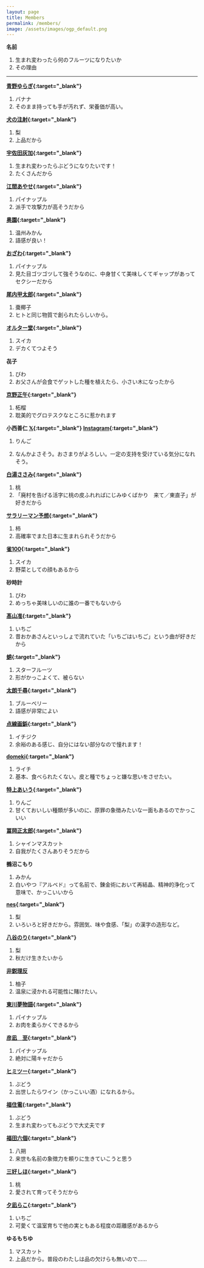 ```yaml
---
layout: page
title: Members
permalink: /members/
image: /assets/images/ogp_default.png
---
```


**名前**

1. 生まれ変わったら何のフルーツになりたいか
2. その理由

<script src="https://cdn.jsdelivr.net/npm/chart.js"></script>
<script src="{{site.baseurl}}/assets/js/color-modes.js"></script>

<canvas id="fruitChart" class="fruitChart" width="400" height="200"></canvas>

<script>
    const lightThemeColors = {
        backgroundColor: '',
        borderColor: '',
        gridColor: '#96968C',
        color: '#140d00',
    };

    const darkThemeColors = {
        backgroundColor: '',
        borderColor: '',
        gridColor: '#96968C',
        textColor: '#f5e8d5',
    };

    const getStoredTheme = () => localStorage.getItem("theme");

    function getThemeColors() {
        const storedTheme = getStoredTheme();
        if (storedTheme && storedTheme !== "auto") {
            return storedTheme === 'dark' ? darkThemeColors : lightThemeColors;;
        }

        const isDarkTheme =  window.matchMedia("(prefers-color-scheme: dark)").matches
            ? "dark"
            : "light";

        return isDarkTheme ? darkThemeColors : lightThemeColors;
    }

    const themeColors = getThemeColors();

    const data = {
        labels: ['いちご', 'いちじく', '柿', '柘榴', 'スイカ', 'スターフルーツ', '梨', 'パイナップル', 'はっさく', 'バナナ', 'びわ', 'ぶどう', 'ブルーベリー', 'みかん', '柚子', '桃', 'ライチ', 'りんご'].map((v)=>v.split("")),
        datasets: [{
            data: [2, 1, 1, 1, 2, 1, 3, 4, 1, 1, 2, 5, 1, 2, 1, 2, 1, 2],
            backgroundColor: themeColors.backgroundColor,
            borderColor: themeColors.borderColor,
            borderWidth: 1
        }]
    };

    const config = {
        type: 'bar',
        data: data,
        options: {
            scales: {
                y: {
                    beginAtZero: true,
                    grid: {
                        color: themeColors.gridColor,
                    },
                    ticks: {
                        max: 3,
                        min: 0,
                        stepSize: 1,
                        color: themeColors.textColor,
                    },
                },
                x: {
                    grid: {
                        color: themeColors.gridColor,
                    },
                    ticks: {
                        color: themeColors.textColor,
                    }
                },
            },
            plugins: {
                legend: {
                    display: false
                    },
            },
        }
    };

    const myChart = new Chart(
        document.getElementById('fruitChart'),
        config
    );
</script>

---

**[青野ゆらぎ](https://x.com/aonoyuragi){:target="_blank"}**

1. バナナ
2. そのまま持っても手が汚れず、栄養価が高い。

**[犬の注射](https://x.com/kanetomo_seihyo){:target="_blank"}**

1. 梨
2. 上品だから

**[宇佐田灰加](https://twitter.com/_duckengineer){:target="_blank"}**

1. 生まれ変わったらぶどうになりたいです！
2. たくさんだから

**[江間あやせ](https://x.com/emma_sama_sama){:target="_blank"}**

1. パイナップル
2. 派手で攻撃力が高そうだから

**[奥園](https://x.com/okuzono___){:target="_blank"}**

1. 温州みかん
2. 語感が良い！

**[おざわ](https://www.instagram.com/gay.tanka/){:target="_blank"}**

1. パイナップル
2. 見た目ゴツゴツして強そうなのに、中身甘くて美味しくてギャップがあってセクシーだから

**[尾内甲太郎](https://goki.her.jp/){:target="_blank"}**

1. 棗椰子
2. ヒトと同じ物質で創られたらしいから。

**[オルター堂](https://x.com/_reijio){:target="_blank"}**

1. スイカ
2. デカくてつよそう

**㐂子**

1. びわ
2. お父さんが会食でゲットした種を植えたら、小さい木になったから

**[京野正午](https://x.com/kyono_shogo){:target="_blank"}**

1. 柘榴
2. 耽美的でグロテスクなところに惹かれます

**小西善仁 [𝕏](https://x.com/ol_bp42){:target="_blank"} [Instagram](https://www.instagram.com/ponkoni/){:target="_blank"}**

1. りんご

2. なんかよさそう。おさまりがよろしい。一定の支持を受けている気分になれそう。

**[白湯ささみ](https://x.com/sayu_73){:target="_blank"}**

1. 桃
2. 「廃村を告げる活字に桃の皮ふれればにじみゆくばかり　来て／東直子」が好きだから

**[サラリーマン予想](https://x.com/4sigong){:target="_blank"}**

1. 柿
2. 高確率でまた日本に生まれられそうだから

**[雀100](https://x.com/suzumedancing){:target="_blank"}**

1. スイカ
2. 野菜としての顔もあるから

**砂時計**

1. びわ
2. めっちゃ美味しいのに誰の一番でもないから

**[髙山准](https://x.com/m99ejxj){:target="_blank"}**

1. いちご
2. 昔おかあさんといっしょで流れていた「いちごはいちご」という曲が好きだから

**[蛸](https://x.com/tuna_kue27){:target="_blank"}**

1. スターフルーツ
2. 形がかっこよくて、被らない

**[太朗千尋](https://x.com/Tarou_Chihiro){:target="_blank"}**

1. ブルーベリー
2. 語感が非常によい

**[点線画鋲](https://x.com/gabyo_p){:target="_blank"}**

1. イチジク
2. 余裕のある感じ、自分にはない部分なので憧れます！

**[domeki](https://x.com/d0030m){:target="_blank"}**

1. ライチ
2. 基本、食べられたくない。皮と種でちょっと嫌な思いをさせたい。

**[特上あいう](https://x.com/SF_nek0){:target="_blank"}**

1. りんご
2. 甘くておいしい種類が多いのに、原罪の象徴みたいな一面もあるのでかっこいい

**[冨岡正太郎](https://twitter.com/left_ov){:target="_blank"}**

1. シャインマスカット
2. 自我がたくさんありそうだから

**鵺沼こもり**

1. みかん
2. 白いやつ『アルベド』って名前で、錬金術において再結晶、精神的浄化って意味で、かっこいいから

**[nes](https://x.com/nes_mochir){:target="_blank"}**

1. 梨
2. いろいろと好きだから。雰囲気、味や食感、「梨」の漢字の造形など。

**[八谷のり](https://x.com/noriko_kenkou){:target="_blank"}**

1. 梨
2. 秋だけ生きたいから

**[非鋭理反](https://x.com/hyellypan)**

1. 柚子
2. 温泉に浸かれる可能性に賭けたい。

**[東川夢物語](https://x.com/m_p_d_w){:target="_blank"}**

1. パイナップル
2. お肉を柔らかくできるから

**[彦凪　至](https://x.com/hiko6240){:target="_blank"}**

1. パイナップル
2. 絶対に陽キャだから

**[ヒミツー](https://x.com/secret_of_himi2){:target="_blank"}**

1. ぶどう
2. 出世したらワイン（かっこいい酒）になれるから。

**[福住電](https://x.com/fukuzumiden){:target="_blank"}**

1. ぶどう
2. 生まれ変わってもぶどうで大丈夫です

**[福田六個](https://note.com/kuku1899){:target="_blank"}**

1. 八朔
2. 来世も名前の象徴力を頼りに生きていこうと思う

**[三好しほ](https://x.com/myss_025){:target="_blank"}**

1. 桃
2. 愛されて育ってそうだから

**[夕凪らこ](https://x.com/yunagi0ra){:target="_blank"}**

1. いちご
2. 可愛くて温室育ちで他の実ともある程度の距離感があるから

**ゆるもちゆ**

1. マスカット
2. 上品だから。普段のわたしは品の欠けらも無いので……
